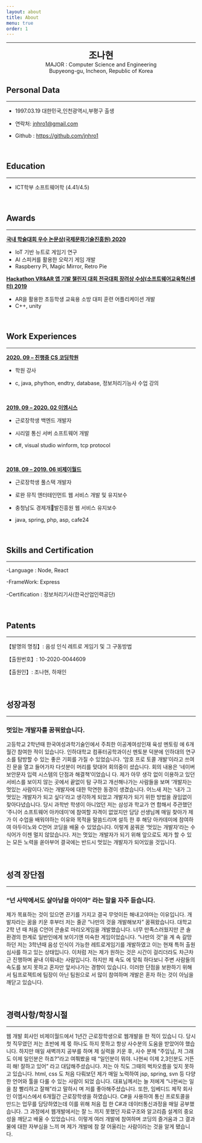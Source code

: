 ```yaml
---
layout: about
title: About
menu: true
order: 1
---
```



* * *
<center>
<span style=
"font-size:170%;
font-weight:bold">
조나현
</span>
</center>

<center>MAJOR : Computer Science and Engineering</center>

<center>Bupyeong-gu, Incheon, Republic of Korea</center>

## Personal Data

---

- 1997.03.19 대한민국,인천광역시,부평구 출생

- 연락처: jnhro1@gmail.com

- Github : <a href="https://github.com/jnhro1">https://github.com/jnhro1</a>

<br>

## Education

---

<!--- Mar.2017 ~ Feb.2021 백석대학교-->
- ICT학부 소프트웨어학 (4.41/4.5)

<br>


## Awards

---

<u><strong><a href="">국내 학술대회 우수 논문상(국제문화기술진흥원) 2020</a></strong></u>

- IoT 기반 뉴트로 게임기 연구
- AI 스피커를 활용한 오락기 게임 개발
- Raspberry Pi, Magic Mirror, Retro Pie

<u><strong><a href="">Hackathon VR&AR 앱 기발 챌린지 대회 전국대회 장려상 수상(소프트웨어교육혁신센터) 2019</a></strong></u>

- AR을 활용한 초등학생 교육용 소방 대피 훈련 어플리케이션 개발
- C++, unity

<br>

## Work Experiences

---

<u><strong><a href="">2020. 09 – 진행중 CS 코딩학원</a></strong></u>

- 학원 강사

- c, java, phython, endtry, database, 정보처리기능사 수업 강의

<br>

<u><strong><a href="">2019. 09 – 2020. 02 이엠시스</a></strong></u>

- 근로장학생 백엔드 개발자

- 시리얼 통신 서버 소프트웨어 개발

- c#, visual studio winform, tcp protocol

<br>

<u><strong><a href="">2018. 09 – 2019. 06 비제이월드</a></strong></u>

- 근로장학생 풀스택 개발자

- 로완 뮤직 엔터테인먼트 웹 서비스 개발 및 유지보수

- 충청남도 경제개발진흥원 웹 서비스 유지보수

- java, spring, php, asp, cafe24

<br>

## Skills and Certification

---

-Language : Node, React

-FrameWork: Express

-Certification : 정보처리기사(한국산업인력공단)

<br>

## Patents

---

【발명의 명칭】: 음성 인식 레트로 게임기 및 그 구동방법

【출원번호】: 10-2020-0044609

【출원인】: 조나현, 하재인

<br>

## 성장과정
---
### 멋있는 개발자를 꿈꿔왔습니다.
고등학교 2학년때 한국여성과학기술인에서 주최한 이공계여성인재 육성 멘토링
에 6개월간 참여한 적이 있습니다. 인하대학교 컴퓨터공학과이신 멘토분 덕분에
인하대의 연구소를 탐방할 수 있는 좋은 기회를 가질 수 있었습니다. ‘암호 프로
토콜 개발’이라고 쓰여진 문을 열고 들어가자 다섯분이 머리를 맞대어 회의중이
셨습니다. 회의 내용은 ‘네이버 보안문자 입력 시스템의 단점과 해결책’이었습니
다. 제가 아무 생각 없이 이용하고 있던 서비스를 보이지 않는 곳에서 끝없이 탐
구하고 개선해나가는 사람들을 보며 ‘개발자는 멋있는 사람이다.’라는 개발자에
대한 막연한 동경이 생겼습니다.  어느새 저는 ‘내가 그 멋있는 개발자가 되고 싶다’라고 생각하게 되었고 개발자가 되기 위한 방법을 끊임없이 찾아다녔습니다. 당시 과학반 학생이 아니었던 저는 삼성과 학교가 연
합해서 주관했던 ‘주니어 소프트웨어 아카데미’에 참여할 자격이 없었지만 담당
선생님께 매일 찾아가 제가 이 수업을 배워야하는 이유와 목적을 말씀드리며 설득
한 후 해당 아카데미에 참여하여 아두이노와 C언어 코딩을 배울 수 있었습니다.
이렇게 꿈꿔온 ‘멋있는 개발자’라는 수식어가 이젠 멀지 않았습니다. 저는 멋있는
개발자가 되기 위해 앞으로도 제가 할 수 있는 모든 노력을 쏟아부어 결국에는
반드시 멋있는 개발자가 되어있을 것입니다.

<br>

## 성격 장단점
---
### “넌 사막에서도 살아남을 아이야” 라는 말을 자주 듣습니다.
제가 목표하는 것이 있으면 끈기를 가지고 결국 무엇이든 해내고야마는 이유입니다. 개발자라는
꿈을 키운 후부터 저는 줄곧 “나만의 것을 개발해보자” 꿈꿔왔습니다. 대학교 2학
년 때 처음 C언어 콘솔로 마리오게임을 개발했습니다. 너무 만족스러웠지만 콘
솔환경의 한계로 일반인에게 보이기엔 미숙한 게임이었습니다. “나만의 것”을 계
속 갈망하던 저는 3학년때 음성 인식이 가능한 레트로게임기를 개발하였고 이는
현재 특허 출원 심사를 하고 있는 상태입니다. 이처럼 저는 제가 원하는 것은 시간이 걸리더라도 차근차근 진행하며 끝내 이뤄내는 사람입니다. 하지만 제 속도
에 맞춰 하다보니 주변 사람들의 속도를 보지 못하고 혼자만 앞서나가는 경향이
있습니다. 이러한 단점을 보완하기 위해서 팀프로젝트에 팀장이 아닌 팀원으로
서 많이 참여하며 개발은 혼자 하는 것이 아님을 깨닫고 있습니다.

<br>

## 경력사항/학창시절
---
웹 개발 회사인 비제이월드에서 1년간 근로장학생으로 웹개발을 한 적이 있습니
다.
당시 첫 직무였던 저는 초반에 제 몫 하나도 하지 못하고 항상 사수분의 도움을
받았어야 했습니다. 하지만 매일 새벽까지 공부를 하며 제 실력을 키운 후, 사수
분께 “주임님, 저 그래도 이제 일인분은 하죠?”라고 여쭤봤을 때 “일인분이 뭐야.
나현씨 이제 2,3인분도 거뜬히 해! 잘하고 있어” 라고 대답해주셨습니다. 저는 아
직도 그때의 벅차오름을 잊지 못하고 있습니다. html, css 도 처음 다뤄보던 제가
매일 노력하여 jsp, spring, svn 등 다양한 언어와 툴을 다룰 수 있는 사람이 되었
습니다. 대표님께서는 늘 저에게 “나현씨는 일을 참 빨리하고 잘해”라고 말하시
며 저를 좋아해주셨습니다.
또한, 임베디드 제작 회사인 이엠시스에서 6개월간 근로장학생을 하였습니다.
C#을 사용하여 통신 프로토콜을 만드는 업무를 담당하였는데 이를 위해 처음 접
한 C#과 데이터통신과정을 매일 공부했습니다. 그 과정에서 웹개발에서는 잘 느
끼지 못했던 자료구조와 알고리즘 설계의 중요성을 깨닫고 배울 수 있었습니다.
이렇게 여러 개발에 참여하며 코딩의 즐거움과 그 결과물에 대한 자부심을 느끼
며 제가 개발에 참 잘 어울리는 사람이라는 것을 알게 됐습니다.
